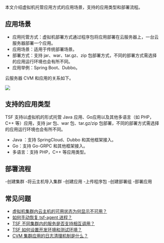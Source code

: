 本文介绍虚拟机托管应用方式的应用场景，支持的应用类型和部署流程。

## 应用场景

- 应用托管方式：虚拟机部署方式通过程序包将应用部署在云服务器上，一台云服务器部署一个应用。
- 应用场景：适用于传统部署场景。
- 部署方式：支持 jar、war、tar.gz、zip 包部署方式，不同的部署方式需选择的应用运行环境也会有所不同。
- 应用举例：Spring Boot、Dubbo。

云服务器 CVM 和应用的关系如下。

![](https://qcloudimg.tencent-cloud.cn/raw/2bf112f596014d05cf631adc4b71387d.jpg)



## 支持的应用类型

TSF 支持以虚拟机的形式托管 Java 应用、Go应用以及其他多语言（如 PHP，C++ 等）应用，支持 jar 包、war 包、tar.gz/zip 包部署，不同的部署方式需选择的应用运行环境也会有所不同。

- Java ：支持 SpringCloud、Dubbo 和其他框架接入。
- Go：支持 Go-GRPC 和其他框架接入。
- 多语言：支持 PHP，C++ 等应用类型。



## 部署流程

<dx-steps>
-创建集群
-将云主机导入集群
-创建应用
-上传程序包
-创建部署组
-部署应用
</dx-steps>



## 常见问题

- [虚拟机集群内云主机的可用状态为何显示不可用？](https://cloud.tencent.com/document/product/649/20270#.E8.99.9A.E6.8B.9F.E6.9C.BA.E9.9B.86.E7.BE.A4.E5.86.85.E4.BA.91.E4.B8.BB.E6.9C.BA.E7.9A.84.E5.8F.AF.E7.94.A8.E7.8A.B6.E6.80.81.E4.B8.BA.E4.BD.95.E6.98.BE.E7.A4.BA.E4.B8.8D.E5.8F.AF.E7.94.A8.EF.BC.9F)
- [如何手动恢复 tsf-agent 进程？](https://cloud.tencent.com/document/product/649/20270#.E4.BA.91.E6.9C.8D.E5.8A.A1.E5.99.A8.E5.8A.A0.E5.85.A5.E5.AE.B9.E5.99.A8.E9.9B.86.E7.BE.A4.E5.90.8E.EF.BC.8C.E9.A1.B9.E7.9B.AE.E5.B1.9E.E6.80.A7.E4.B8.BA.E4.BD.95.E5.8F.98.E4.B8.BA.26quot.3B.E9.BB.98.E8.AE.A4.E9.A1.B9.E7.9B.AE.26quot.3B.EF.BC.9F)
- [TSF 不同集群内的服务是否支持相互调用？](https://cloud.tencent.com/document/product/649/20270#tsf-.E4.B8.8D.E5.90.8C.E9.9B.86.E7.BE.A4.E5.86.85.E7.9A.84.E6.9C.8D.E5.8A.A1.E6.98.AF.E5.90.A6.E6.94.AF.E6.8C.81.E7.9B.B8.E4.BA.92.E8.B0.83.E7.94.A8.EF.BC.9F)
- [TSF 如何设置开发环境和测试环境？](https://cloud.tencent.com/document/product/649/20270#tsf-.E5.A6.82.E4.BD.95.E8.AE.BE.E7.BD.AE.E5.BC.80.E5.8F.91.E7.8E.AF.E5.A2.83.E5.92.8C.E6.B5.8B.E8.AF.95.E7.8E.AF.E5.A2.83.EF.BC.9F)
- [CVM 集群应用的日志清理机制是什么？](https://cloud.tencent.com/document/product/649/20270#cvm-.E9.9B.86.E7.BE.A4.E5.BA.94.E7.94.A8.E7.9A.84.E6.97.A5.E5.BF.97.E6.B8.85.E7.90.86.E6.9C.BA.E5.88.B6.E6.98.AF.E4.BB.80.E4.B9.88.EF.BC.9F)